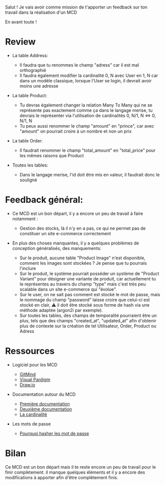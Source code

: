 Salut ! Je vais avoir comme mission de t'apporter un feedback sur ton travail dans la réalisation d'un MCD

En avant toute ! 

# Review

- La table Address:
    - Il faudra que tu renommes le champ "adress" car il est mal orthographié 
    - Il faudra également modifier la cardinalité 0, N avec User en 1, N car dans un modèle classique, lorsque l'User se login, il devrait avoir moins une adresse

- La table Product:
    - Tu devras également changer la relation Many To Many qui ne se représente pas exactement comme ça dans le langage merise, tu devrais le représenter via l'utilisation de cardinalités 0, N/1, N <=> 0, N/1, N
    - Tu peux aussi renommer le champ "amount" en "prince", car avec "amount" on pourrait croire à un nombre et non un prix

- La table Order:
    - Il faudrait renommer le champ "total_amount" en "total_price" pour les mêmes raisons que Product

- Toutes les tables:
    - Dans le langage merise, l'id doit être mis en valeur, il faudrait donc le souligné

# Feedback général:

- Ce MCD est un bon départ, il y a encore un peu de travail à faire notamment :
    - Gestion des stocks, là il n'y en a pas, ce qui ne permet pas de constituer un site e-commerce correctement 

- En plus des choses manquantes, il y a quelques problèmes de conception généralisés, des manquements:
    - Sur le produit, aucune table "Product Image" n'est disponible, comment les images sont stockées ? Je pense que tu pourrais l'inclure
    - Sur le produit, le système pourrait posséder un système de "Product Variant" pour désigner une variante de produit, car actuellement tu le représentes au travers du champ "type" mais c'est très peu scalable dans un site e-commerce qui "évolue".
    - Sur le user, on ne sait pas comment est stocké le mot de passe, mais le nommage du champ "password" laisse croire que celui-ci est stocké en clair, ⚠️ il doit être stocké sous forme de hash via une méthode adaptée (argon2i par exemple).
    - Sur toutes les tables, des champs de temporalité pourraient être un plus, tels que des champs "created_at", "updated_at" afin d'obtenir plus de contexte sur la création de tel Utilisateur, Order, Product ou Adress

# Ressources 

- Logiciel pour les MCD 
    - [GitMind](https://gitmind.com/fr/)
    - [Visual Pardigm](https://www.visual-paradigm.com/)
    - [Draw.io](https://draw.io/)

- Documentation autour du MCD 
    - [Première documentation](https://www.base-de-donnees.com/mcd/)
    - [Deuxième documentation](https://web.maths.unsw.edu.au/~lafaye/CCM/merise/mcd.htm#:~:text=Le%20mod%C3%A8le%20conceptuel%20des%20donn%C3%A9es,l'aide%20d'entit%C3%A9s)
    - [La cardinalité](http://tony3d3.free.fr/files/Les-Cardinalites.pdf)

- Les mots de passe 
    - [Pourquoi hasher les mot de passe](https://security.stackexchange.com/questions/36833/why-should-i-hash-passwords)

# Bilan

Ce MCD est un bon départ mais il te reste encore un peu de travail pour le finir complètement. il manque quelques éléments et il y a encore des modifications à apporter afin d'être complètement finis.
